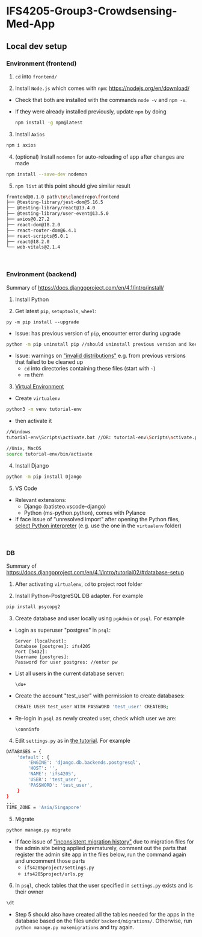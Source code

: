 # IFS4205-Group3-Crowdsensing-Med-App

## Local dev setup

### Environment (frontend)

1. `cd` into `frontend/`

2. Install `Node.js` which comes with `npm`: https://nodejs.org/en/download/
- Check that both are installed with the commands `node -v` and `npm -v`.

- If they were already installed previously, update `npm` by doing
    ```bash
    npm install -g npm@latest
    ```

3. Install `Axios`
```bash
npm i axios
```

4. (optional) Install `nodemon` for auto-reloading of app after changes are made
```bash
npm install --save-dev nodemon
```

5. `npm list` at this point should give similar result
```bash
frontend@0.1.0 path\to\clonedrepo\frontend
├── @testing-library/jest-dom@5.16.5
├── @testing-library/react@13.4.0
├── @testing-library/user-event@13.5.0
├── axios@0.27.2
├── react-dom@18.2.0
├── react-router-dom@6.4.1
├── react-scripts@5.0.1
├── react@18.2.0
└── web-vitals@2.1.4
```

&nbsp;

### Environment (backend)

Summary of https://docs.djangoproject.com/en/4.1/intro/install/

1. Install Python

2. Get latest `pip`, `setuptools`, `wheel`:
```
py -m pip install --upgrade
```
- Issue: has previous version of `pip`, encounter error during upgrade
```bash
python -m pip uninstall pip //should uninstall previous version and keep new verion
```
- Issue: warnings on ["invalid distributions"](https://stackoverflow.com/questions/68880743/why-do-i-get-this-when-using-pip-warning-ignoring-invalid-distribution-ip) e.g. from previous versions that failed to be cleaned up
    - `cd` into directories containing these files (start with `~`)
    - `rm` them


3. [Virtual Environment](https://docs.python.org/3/tutorial/venv.html)
- Create `virtualenv`
```bash
python3 -m venv tutorial-env
```
- then activate it
```bash
//Windows
tutorial-env\Scripts\activate.bat //OR: tutorial-env\Scripts\activate.ps1

//Unix, MacOS
source tutorial-env/bin/activate
```

4. Install Django
```bash
python -m pip install Django
```

5. VS Code
- Relevant extensions:
    - Django (batisteo.vscode-django)
    - Python (ms-python.python), comes with Pylance
- If face issue of "unresolved import" after opening the Python files, [select Python interpreter](https://stackoverflow.com/questions/53939751/pylint-unresolved-import-error-in-visual-studio-code) (e.g. use the one in the `virtualenv` folder)

&nbsp;

### DB

Summary of https://docs.djangoproject.com/en/4.1/intro/tutorial02/#database-setup

1. After activating `virtualenv`, `cd` to project root folder

2. Install Python-PostgreSQL DB adapter. For example
```bash
pip install psycopg2
```

3. Create database and user locally using `pgAdmin` or `psql`. For example

- Login as superuser "postgres" in `psql`:
    ```
    Server [localhost]:
    Database [postgres]: ifs4205
    Port [5432]:
    Username [postgres]:
    Password for user postgres: //enter pw
    ```

- List all users in the current database server:
    ```
    \du+ 
    ```

- Create the account "test_user" with permission to create databases:
    ```bash
    CREATE USER test_user WITH PASSWORD 'test_user' CREATEDB; 
    ```

- Re-login in `psql` as newly created user, check which user we are:
    ```
    \conninfo
    ```

4. Edit `settings.py` as in [the tutorial](https://docs.djangoproject.com/en/4.1/intro/tutorial02/#database-setup). For example
```bash
DATABASES = {
    'default': {
        'ENGINE': 'django.db.backends.postgresql',
        'HOST': '',
        'NAME': 'ifs4205',
        'USER': 'test_user',
        'PASSWORD': 'test_user',
    }
}
...
TIME_ZONE = 'Asia/Singapore'
```

5. Migrate
```bash
python manage.py migrate
```
- If face issue of ["inconsistent migration history"](https://stackoverflow.com/questions/44651760/django-db-migrations-exceptions-inconsistentmigrationhistory) due to migration files for the admin site being applied prematurely,
comment out the parts that register the admin site app in the files below, run the command again and uncomment those parts
    - `ifs4205project/settings.py`
    - `ifs4205project/urls.py`

6. In `psql`, check tables that the user specified in `settings.py` exists and is their owner
```bash
\dt
```
- Step 5 should also have created all the tables needed for the apps in the database based on the files under `backend/migrations/`.
Otherwise, run `python manage.py makemigrations` and try again.
